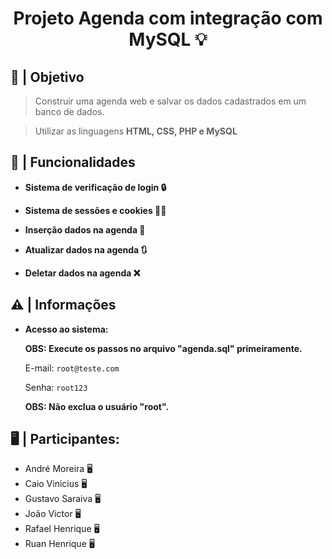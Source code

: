 <h1 align='center'">Projeto Agenda com integração com MySQL 💡</h1>

## 📔 | Objetivo


> Construir uma agenda web e salvar os dados cadastrados em um banco de dados.

> Utilizar as linguagens <b>HTML, CSS, PHP e MySQL</b>

## 📀 | Funcionalidades

- <b>Sistema de verificação de login 🔒</b>

- <b>Sistema de sessões e cookies 🧑‍💻</b> 

- <b>Inserção dados na agenda 📑</b> 

- <b>Atualizar dados na agenda 🔃</b> 

- <b>Deletar dados na agenda ❌</b> 

## ⚠️ | Informações 

-   <b>Acesso ao sistema:</b>

    <b>OBS: Execute os passos no arquivo "agenda.sql" primeiramente.</b>

    E-mail: ```root@teste.com```
    
    Senha: ```root123```

    <b>OBS: Não exclua o usuário "root".</b>

## 🖥️ | Participantes:

-   André Moreira 🖥
-   Caio Vinicius 🖥
-   Gustavo Saraiva 🖥
-   João Victor 🖥
-   Rafael Henrique 🖥
-   Ruan Henrique 🖥
